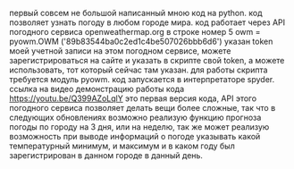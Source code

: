 первый совсем не большой написанный мною код на python. код позволяет узнать погоду в любом городе мира. код работает через API погодного сервиса openweathermap.org в строке номер 5 owm = pyowm.OWM ('89b83544ba0c2ed1c4be507026bbb6d6') указан token моей учетной записи на этом погодном сервисе, можете зарегистрироваться на сайте и указать в скрипте свой token, а можете использовать, тот который сейчас там указан.  для работы скрипта требуется модуль pyowm. код запускается в интерпретаторе spyder. ссылка на видео демонстрацию работы кода https://youtu.be/Q399AZoLqlY  это первая версия кода, API этого погодного сервиса позволяет делать вещи более сложные, так что в следующих обновлениях возможно реализую функцию прогноза погоды по городу на 3 дня, или на неделю, так же может реализую возможность при выводе информаций о погоде указывать какой температурный минимум, и максимум и в каком году был зарегистрирован в данном городе в данный день.
